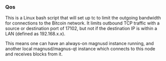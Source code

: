 ### Qos ###

This is a Linux bash script that will set up tc to limit the outgoing bandwidth for connections to the Bitcoin network. It limits outbound TCP traffic with a source or destination port of 17102, but not if the destination IP is within a LAN (defined as 192.168.x.x).

This means one can have an always-on magnusd instance running, and another local magnusd/magnus-qt instance which connects to this node and receives blocks from it.
